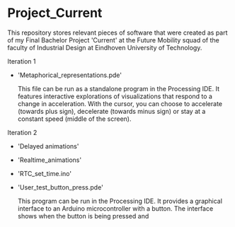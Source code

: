 # Project_Current
This repository stores relevant pieces of software that were created as part of my Final Bachelor Project 'Current' at the Future Mobility squad of the faculty of Industrial Design at Eindhoven University of Technology.

Iteration 1
  - 'Metaphorical_representations.pde'
  
    This file can be run as a standalone program in the Processing IDE. It features interactive explorations of visualizations that respond to a change in acceleration.     With the cursor, you can choose to accelerate (towards plus sign), decelerate (towards minus sign) or stay at a constant speed (middle of the screen).
    
Iteration 2
  - 'Delayed animations'
  - 'Realtime_animations'
  - 'RTC_set_time.ino'
  - 'User_test_button_press.pde'
  
    This program can be run in the Processing IDE. It provides a graphical interface to an Arduino microcontroller with a button. The interface shows when the button is being pressed and 
